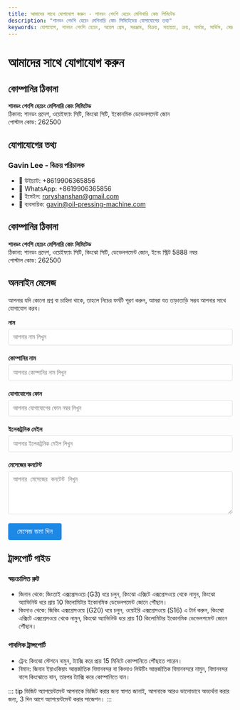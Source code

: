 ```yaml
---
title: আমাদের সাথে যোগাযোগ করুন - শানডং শেংশি হেচেং মেশিনারি কোং লিমিটেড
description: "শানডং শেংশি হেচেং মেশিনারি কোং লিমিটেডের যোগাযোগের তথ্য"
keywords: যোগাযোগ, শানডং শেংশি হেচেং, অয়েল প্রেস, সরঞ্জাম, বিক্রয়, সহায়তা, ক্রয়, অর্ডার, সার্ভিস, মেরামত, পরামর্শ
---
```


# আমাদের সাথে যোগাযোগ করুন

## কোম্পানির ঠিকানা

**শানডং শেংশি হেচেং মেশিনারি কোং লিমিটেড**  
ঠিকানা: শানডং প্রদেশ, ওয়েইফ্যাং সিটি, কিংঝো সিটি, ইকোনমিক ডেভেলপমেন্ট জোন  
পোস্টাল কোড: 262500

## যোগাযোগের তথ্য

### Gavin Lee - বিক্রয় পরিচালক
- 📱 উইচ্যাট: +8619906365856
- 📱 WhatsApp: +8619906365856
- 📧 ইমেইল: roryshanshan@gmail.com
- 📧 ব্যবসায়িক: gavin@oil-pressing-machine.com

## কোম্পানির ঠিকানা

**শানডং শেংশি হেচেং মেশিনারি কোং লিমিটেড**  
ঠিকানা: শানডং প্রদেশ, ওয়েইফ্যাং সিটি, কিংঝো সিটি, ডেভেলপমেন্ট জোন, ইনেং স্ট্রিট 5888 নম্বর  
পোস্টাল কোড: 262500

## অনলাইন মেসেজ

আপনার যদি কোনো প্রশ্ন বা চাহিদা থাকে, তাহলে নিচের ফর্মটি পূরণ করুন, আমরা যত তাড়াতাড়ি সম্ভব আপনার সাথে যোগাযোগ করব।

<div class="contact-form">
  <form action="https://formspree.io/f/xblaoewy" method="POST">
    <div class="form-group">
      <label for="name">নাম</label>
      <input type="text" id="name" name="name" placeholder="আপনার নাম লিখুন" required />
    </div>
    <div class="form-group">
      <label for="company">কোম্পানির নাম</label>
      <input type="text" id="company" name="company" placeholder="আপনার কোম্পানির নাম লিখুন" />
    </div>
    <div class="form-group">
      <label for="phone">যোগাযোগের ফোন</label>
      <input type="tel" id="phone" name="phone" placeholder="আপনার যোগাযোগের ফোন নম্বর লিখুন" required />
    </div>
    <div class="form-group">
      <label for="email">ইলেকট্রনিক মেইল</label>
      <input type="email" id="email" name="email" placeholder="আপনার ইলেকট্রনিক মেইল লিখুন" required />
    </div>
    <div class="form-group">
      <label for="message">মেসেজের কনটেন্ট</label>
      <textarea id="message" name="message" rows="5" placeholder="আপনার মেসেজের কনটেন্ট লিখুন" required></textarea>
    </div>
    <input type="hidden" name="_subject" value="যোগাযোগ পৃষ্ঠার মেসেজ" />
    <input type="hidden" name="_next" value="/bn/contact/" />
    <div class="form-group">
      <button type="submit">মেসেজ জমা দিন</button>
    </div>
  </form>
</div>

<style>
.contact-form {
  max-width: 600px;
  margin: 0 auto;
}
.form-group {
  margin-bottom: 20px;
}
label {
  display: block;
  margin-bottom: 5px;
  font-weight: bold;
}
input, textarea {
  width: 100%;
  padding: 10px;
  border: 1px solid #ddd;
  border-radius: 4px;
}
button {
  background-color: #1e88e5;
  color: white;
  padding: 10px 20px;
  border: none;
  border-radius: 4px;
  cursor: pointer;
  font-size: 16px;
}
button:hover {
  background-color: #1565c0;
}
</style>

## ট্রান্সপোর্ট গাইড

### স্বয়ংচালিত রুট
- জিনান থেকে: জিংতাই এক্সপ্রেসওয়ে (G3) ধরে চলুন, কিংঝো এক্সিটে এক্সপ্রেসওয়ে থেকে নামুন, কিংঝো অ্যাভিনিউ ধরে প্রায় 10 কিলোমিটার ইকোনমিক ডেভেলপমেন্ট জোনে পৌঁছান।
- কিংদাও থেকে: জিকিং এক্সপ্রেসওয়ে (G20) ধরে চলুন, ওয়েইরি এক্সপ্রেসওয়ে (S16) এ টার্ন করুন, কিংঝো এক্সিটে এক্সপ্রেসওয়ে থেকে নামুন, কিংঝো অ্যাভিনিউ ধরে প্রায় 10 কিলোমিটার ইকোনমিক ডেভেলপমেন্ট জোনে পৌঁছান।

### পাবলিক ট্রান্সপোর্ট
- ট্রেন: কিংঝো স্টেশনে নামুন, ট্যাক্সি করে প্রায় 15 মিনিটে কোম্পানিতে পৌঁছাতে পারেন।
- বিমান: জিনান ইয়াওকিয়াং আন্তর্জাতিক বিমানবন্দর বা কিংদাও লিউটিং আন্তর্জাতিক বিমানবন্দরে নামুন, বিমানবন্দর বাসে কিংঝোতে যান, তারপর ট্যাক্সি করে কোম্পানিতে যান।

::: tip ভিজিট অ্যাপয়েন্টমেন্ট
আপনাকে ভিজিট করার জন্য স্বাগত জানাই, আপনাকে আরও ভালোভাবে অভ্যর্থনা করার জন্য, 3 দিন আগে অ্যাপয়েন্টমেন্ট করার সাজেশন।
:::